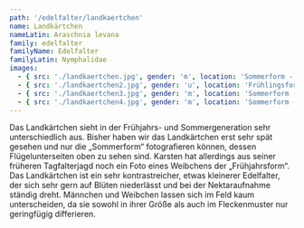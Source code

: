 ```yaml
---
path: '/edelfalter/landkaertchen'
name: Landkärtchen
nameLatin: Araschnia levana
family: edelfalter
familyName: Edelfalter
familyLatin: Nymphalidae
images:
  - { src: './landkaertchen.jpg', gender: 'm', location: 'Sommerform - Sachsen, Spaargebirge', author: Georg, date: '2016-07-10' }
  - { src: './landkaertchen2.jpg', gender: 'u', location: 'Frühlingsform - Brandenburg, Dunkelsee', author: Karsten, date: '2004-07-30' }
  - { src: './landkaertchen3.jpg', gender: 'm', location: 'Sommerform - Brandenburg, Dunkelsee', author: Georg, date: '2016-07-30' }
  - { src: './landkaertchen4.jpg', gender: 'm', location: 'Sommerform - Sachsen, Spaargebirge', author: Georg, date: '2016-07-10' }
---
```


Das Landkärtchen sieht in der Frühjahrs- und Sommergeneration sehr unterschiedlich aus. Bisher haben wir das Landkärtchen erst sehr spät gesehen und nur die „Sommerform“ fotografieren können, dessen Flügelunterseiten oben zu sehen sind. Karsten hat allerdings aus seiner früheren Tagfalterjagd noch ein Foto eines Weibchens der „Frühjahrsform“. Das Landkärtchen ist ein sehr kontrastreicher, etwas kleinerer Edelfalter, der sich sehr gern auf Blüten niederlässt und bei der Nektaraufnahme ständig dreht. Männchen und Weibchen lassen sich im Feld kaum unterscheiden, da sie sowohl in ihrer Größe als auch im Fleckenmuster nur geringfügig differieren.
